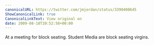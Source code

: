 ```yaml
---
canonicalURL: https://twitter.com/jmjordan/status/3390400645
ShowCanonicalLink: true
CanonicalLinkText: View original on
date: 2009-08-18T20:52:58+00:00
---
```

At a meeting for block seating. Student Media are block seating virgins.